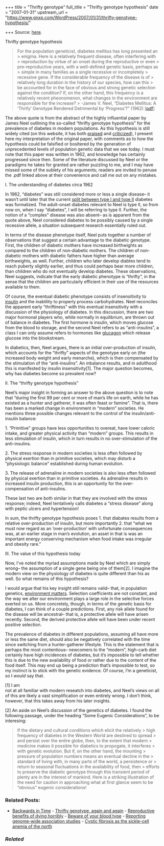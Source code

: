 +++
title = "Thrifty genotype"
full_title = "Thrifty genotype hypothesis"
date = "2007-01-31"
upstream_url = "https://www.gnxp.com/WordPress/2007/01/31/thrifty-genotype-hypothesis/"

+++
Source: [here](https://www.gnxp.com/WordPress/2007/01/31/thrifty-genotype-hypothesis/).

Thrifty genotype hypothesis

  

> For the population geneticist, diabetes mellitus has long presented an > enigma. Here is a relatively frequent disease, often interfering with > reproduction by virtue of an onset during the reproductive or even > pre-reproductive years, with a well-defined genetic basis, perhaps as > simple in many families as a single recessive or incompletely > recessive gene. If the considerable frequency of the disease is of > relatively long duration in the history of our species, how can this > be accounted for in the face of obvious and strong genetic selection against the condition? If, on the other hand, this frequency is a relatively recent pheonomenon, what changes in the environment are responsible for the increase? >
> -James V. Neel, “Diabetes Mellitus: A ‘Thrify’ Genotype Rendered Detrimental by ‘Progress’?” (1962) \[[pdf](http://whqlibdoc.who.int/bulletin/1999/Vol77-No8/bulletin_1999_77%288%29_692-703.pdf)\]

The above quote is from the abstract of the highly influential paper by James Neel outlining the so-called “thrifty genotype hypothesis” for the prevalence of diabetes in modern populations. As this hypothesis is still widely cited (on this website, it has both [praised](https://www.gnxp.com/blog/2006/05/fitness-and-disease-ii.php) and [criticized](https://www.gnxp.com/blog/2006/12/obesity-germs-thrifty-genes.php)), I present here my interpretation of the original paper, with comments as to how the hypothesis could be falsified or bosltered by the generation of unprecedented levels of population genetic data that we see today. I must note that this paper was written in 1962, and knowledge has certainly progressed since then. Some of the literature discussed by Neel or the paradigms he takes for granted are rather puzzling to me, and I may have missed some of the sublety of his arguments; readers are invited to peruse the .pdf linked above at their convenience and call me out on any mistakes.

I. The understanding of diabetes circa 1962

In 1962, “diabetes” was still considered more or less a single disease– it wasn’t until later that the current [split between type I and type II](https://www.gnxp.com/blog/2006/05/type-i-diabetes-and-viral-infection.php) diabetes was formalized. The adult-onset diabetes relevant to Neel is type II, so from now on, when I say “diabetes”, I will be referring to type II. Further, the notion of a “complex” disease was also absent– as is apparent from the quote above, Neel considered diabetes to be possibly caused by a single recessive allele, a situation subsequent research essentially ruled out.

In terms of the disease phenotype itself, Neel puts together a number of observations that suggest a certain advantage to the diabetic genotype. First, the children of diabetic mothers have increased birthwights as compared to the children of non-diabetic mothers. The children of non-diabetic mothers with diabetic fathers have higher than average birthweights, as well. Further, children who later develop diabtes tend to reach puberty slightly earlier, and thus could perhaps bear more children, than children who do not eventually develop diabetes. These observations, Neel suggests, indicate that the early diabetic phenotype is “thrifty”, in the sense that the children are particularly efficient in their use of the resources available to them.

Of course, the eventual diabetic phenotype consists of insensitivity to [insulin](https://en.wikipedia.org/wiki/Insulin) and the inablility to properly process carbohydrates. Neel reconciles the apparent early “thriftiness” with this eventual insensitivity with a discussion of the physiology of diabetes. In this discussion, there are two major hormonal players who, while normally in equilibrium, are thrown out of balance in diabetes. The first hormone is insulin, which moves glucose from the blood to storage, and the second Neel refers to as “anti-insulins”, a class I can only assume refers to hormones like [glucagon](https://en.wikipedia.org/wiki/Glucagon) which release glucose into the blookstream.

In diabetics, then, Neel argues, there is an initial over-production of insulin, which accounts for the “thrifty” aspects of the genotype early on (the increased body weight and early menarche), which is then compensated by the stimulation of the “anti-insulins”. An inbalance results, and in adulthood this is manifested by insulin insensitivity\[1\]. The major question becomes, why has diabetes become so prevalent now?

II\. The “thrifty genotype hypothesis”

Neel’s major insight in forming an answer to the above question is to note that “during the first 99 per cent or more of man’s life on earth, while he has existed as a hunter and gatherer, it was often feast or famine”. That is, there has been a marked change in environment in “modern” societies. He mentions three possible changes relevant to the control of the insulin/anti-insulin balance:

1\. “Primitive” groups have less opportunities to overeat, have lower caloric intake, and greater physical activity than “modern” groups. This results in less stimulation of insulin, which in turn results in no over-stimulation of the anti-insulins.

2\. The stress response in modern societies is less often followed by physical exertion than in primitive societies, which may disturb a “physiologic balance” established during human evolution.

3\. The release of adrenaline in modern societies is also less often followed by physical exertion than in primitive societies. As adrenaline results in increased insulin production, this is an opportunity for the over-compensation of anti-insulins.

These last two are both similar in that they are involved with the stress response; indeed, Neel tentatively calls diabetes a “stress disease” along with peptic ulcers and hypertension!

In sum, the thrifty genotype hypothesis poses 1. that diabates results from a relative over-production of insulin, but more importantly 2. that “what we must now regard as an ‘over-production’ with unfortunate consequences was, at an earlier stage in man’s evolution, an asset in that is was an important energy conserving mechanism when food intake was irregular and obesity rare.”

III\. The value of this hypothesis today

Now, I’ve noted the myriad assumptions made by Neel which are simply wrong– the assumption of a single gene being one of them\[2\]. I imagine the modern view on the physiology of diabetes is quite different than his as well. So what remains of this hypothesis?

I would argue that his key insight still remains valid– that, in population genetics, [environment matters](http://scienceblogs.com/gnxp/2007/01/genetic_stochasticity_environm.php). Selection coefficients are not constant, and the way we alter our environment plays a large role in the selective forces exerted on us. More concretely, though, in terms of the genetic basis for diabetes, I can think of a couple predictions. First, any risk allele found for the disease will be ancestral– that is, a protective allele will have arisen recently. Second, the derived protective allele will have been under recent positive selection.

The prevalence of diabetes in different populations, assuming all have more or less the same diet, should also be negatively correlated with the time since switching from a hunter-gatherer lifestyle. This is the statement that is perhaps the most contentious– newcomers to the “modern”, high-carb diet certainly have high incidences of diabetes, but it’s impossible to tell whether this is due to the new availability of food or rather due to the content of the food itself. This may end up being a prediction that’s impossible to test, so my instinct is to stick with the genetic evidence. Of course, I’m a geneticist, so I *would* say that.

\[1\] I am  
not at all familiar with modern reseatch into diabetes, and Neel’s views on all of this are likely a vast simplification or even entirely wrong. I don’t think, however, that this takes away from his later insights.

\[2\] An aside on Neel’s discussion of the genetics of diabetes. I found the following passage, under the heading “Some Eugenic Considerations”, to be interesing:

> If the dietary and cultural conditions which elicit the relatively > high frequency of diabetes in the Western World are destined to spread > and persist over the entire globe, then, to the extent that modern > medicine makes it possible for diabetics to propogate, it interferes > with genetic evolution. But if, on the other hand, the mounting > pressure of population numbers means an eventual decline in the > standard of living with, in many parts of the world, a persistence or > return to seasonal fluctuations in the availability of food, then > efforts to preserve the diabetic genotype through this transient period of plenty are in the interest of mankind. Here is a striking illustration of the need for caution in approaching what at first glance seem to be “obvious” eugenic considerations!

### Related Posts:

- [Backwards in
  Time](https://www.gnxp.com/WordPress/2008/03/18/backwards-in-time/) - [Thrifty genotype, again and
  again](https://www.gnxp.com/WordPress/2007/02/15/thrifty-genotype-again-and-again/) - [Reproductive benefits of dying
  horribly](https://www.gnxp.com/WordPress/2008/01/06/reproductive-benefits-of-dying-horribly/) - [Beware of your blood
  type](https://www.gnxp.com/WordPress/2006/04/11/beware-of-your-blood-type/) - [Reporting genome-wide association
  studies](https://www.gnxp.com/WordPress/2007/07/22/reporting-genome-wide-association-studies/) - [Cystic fibrosis as the sickle-cell anemia of the
  north](https://www.gnxp.com/WordPress/2017/11/21/cystic-fibrosis-as-the-sickle-cell-anemia-of-the-north/)

### *Related*

[](https://www.addtoany.com/add_to/facebook?linkurl=https%3A%2F%2Fwww.gnxp.com%2FWordPress%2F2007%2F01%2F31%2Fthrifty-genotype-hypothesis%2F&linkname=Thrifty%20genotype%20hypothesis "Facebook")[](https://www.addtoany.com/add_to/twitter?linkurl=https%3A%2F%2Fwww.gnxp.com%2FWordPress%2F2007%2F01%2F31%2Fthrifty-genotype-hypothesis%2F&linkname=Thrifty%20genotype%20hypothesis "Twitter")[](https://www.addtoany.com/add_to/email?linkurl=https%3A%2F%2Fwww.gnxp.com%2FWordPress%2F2007%2F01%2F31%2Fthrifty-genotype-hypothesis%2F&linkname=Thrifty%20genotype%20hypothesis "Email")[](https://www.addtoany.com/share)
